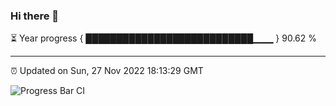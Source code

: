 ### Hi there 👋

⏳ Year progress { ███████████████████████████▁▁▁ } 90.62 %

---

⏰ Updated on Sun, 27 Nov 2022 18:13:29 GMT

![Progress Bar CI](https://github.com/liununu/liununu/workflows/Progress%20Bar%20CI/badge.svg)
